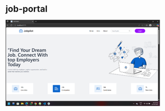 ﻿# job-portal

![image alt](https://github.com/soumik988/job-portal/blob/43717aee0a984c41bf82b4846bfbc4c9c46492e2/Screenshot%202025-09-22%20215041.png)
